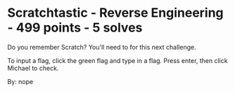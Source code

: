 # Scratchtastic - Reverse Engineering - 499 points - 5 solves
Do you remember Scratch? You'll need to for this next challenge.

To input a flag, click the green flag and type in a flag. Press enter, then click Michael to check.

By: nope
